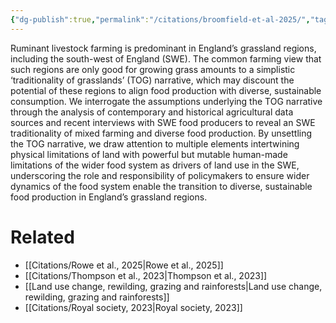 ```yaml
---
{"dg-publish":true,"permalink":"/citations/broomfield-et-al-2025/","tags":["#uk","#farming","#cows"],"created":"2025-10-01T13:40:15.731+01:00","updated":"2025-10-12T14:47:26.419+01:00"}
---
```


Ruminant livestock farming is predominant in England’s grassland regions, including the south-west of England (SWE). The common farming view that such regions are only good for growing grass amounts to a simplistic ‘traditionality of grasslands’ (TOG) narrative, which may discount the potential of these regions to align food production with diverse, sustainable consumption. We interrogate the assumptions underlying the TOG narrative through the analysis of contemporary and historical agricultural data sources and recent interviews with SWE food producers to reveal an SWE traditionality of mixed farming and diverse food production. By unsettling the TOG narrative, we draw attention to multiple elements intertwining physical limitations of land with powerful but mutable human-made limitations of the wider food system as drivers of land use in the SWE, underscoring the role and responsibility of policymakers to ensure wider dynamics of the food system enable the transition to diverse, sustainable food production in England’s grassland regions.

# Related
- [[Citations/Rowe et al., 2025\|Rowe et al., 2025]]
- [[Citations/Thompson et al., 2023\|Thompson et al., 2023]]
- [[Land use change, rewilding, grazing and rainforests\|Land use change, rewilding, grazing and rainforests]]
- [[Citations/Royal society, 2023\|Royal society, 2023]] 